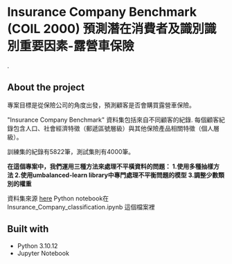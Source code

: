 # Insurance Company Benchmark (COIL 2000) 預測潛在消費者及識別識別重要因素-露營車保險
.

## About the project

專案目標是從保險公司的角度出發，預測顧客是否會購買露營車保險。

"Insurance Company Benchmark" 資料集包括來自不同顧客的紀錄. 每個顧客紀錄包含人口、社會經濟特徵（郵遞區號層級）與其他保險產品相關特徵（個人層級）。

訓練集的紀錄有5822筆，測試集則有4000筆。

**在這個專案中，我們運用三種方法來處理不平橫資料的問題：
1.使用多種抽樣方法 
2.使用umbalanced-learn library中專門處理不平衡問題的模型 
3.調整少數類別的權重**

資料集來源 [here](https://archive.ics.uci.edu/dataset/125/insurance+company+benchmark+coil+2000)
Python notebook在 Insurance_Company_classification.ipynb 這個檔案裡

## Built with

- Python 3.10.12
- Jupyter Notebook
